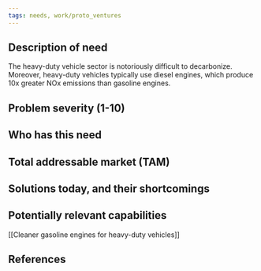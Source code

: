 ```yaml
---
tags: needs, work/proto_ventures
---
```


## Description of need
The heavy-duty vehicle sector is notoriously difficult to decarbonize. Moreover, heavy-duty vehicles typically use diesel engines, which produce 10x greater NOx emissions than gasoline engines.

## Problem severity (1-10)

## Who has this need

## Total addressable market (TAM)

## Solutions today, and their shortcomings

## Potentially relevant capabilities
[[Cleaner gasoline engines for heavy-duty vehicles]]
## References
